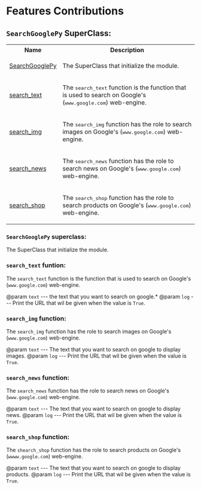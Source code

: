# Features Contributions

## `SearchGooglePy` SuperClass:

<table>
    <tr>
        <th>Name</th>
        <th>Description</th>
    </tr>
    <tr>
        <td><a href="#searchgooglepy-superclass">SearchGooglePy</a></td>
        <td><p>The SuperClass that initialize the module.</p></td>
    </tr>
    <tr>
        <td><a href="#searchtext-funtion">search_text</a></td>
        <td><p>The <tt>search_text</tt> function is the function that is used to search on Google's (<tt>www.google.com</tt>) web-engine.</p></td>
    </tr>
    <tr>
        <td><a href="#searchimg-function">search_img</a></td>
        <td><p>The <tt>search_img</tt> function has the role to search images on Google's (<tt>www.google.com</tt>) web-engine.</p></td>
    </tr>
    <tr>
        <td><a href="#searchnews-function">search_news</a></td>
        <td><p>The <tt>search_news</tt> function has the role to search news on Google's (<tt>www.google.com</tt>) web-engine.</p></td>
    </tr>
    <tr>
        <td><a href="#searchshop-function">search_shop</a></td>
        <td><p>The <tt>search_shop</tt> function has the role to search products on Google's (<tt>www.google.com</tt>) web-engine.</p></td>
    </tr>
</table>

### `SearchGooglePy` superclass:

The SuperClass that initialize the module.

### `search_text` funtion:

The `search_text` function is the function that is used to search on Google's (`www.google.com`) web-engine.

@param `text` --- the text that you want to search on google.*
@param `log` --- Print the URL that wil be given when the value is `True`.
### `search_img` function:

The `search_img` function has the role to search images on Google's (`www.google.com`) web-engine.

@param `text` --- The text that you want to search on google to display images.
@param `log` --- Print the URL that wil be given when the value is `True`.

### `search_news` function:

The `search_news` function has the role to search news on Google's (`www.google.com`) web-engine.

@param `text` --- The text that you want to search on google to display news.
@param `log` --- Print the URL that wil be given when the value is `True`.

### `search_shop` function:

The `shearch_shop` function has the role to search products on Google's (`wwww.google.com`) web-engine.

@param `text` --- The text that you want to search on google to display products.
@param `log` --- Print the URL that wil be given when the value is `True`.